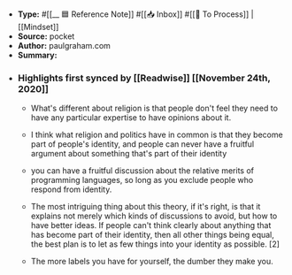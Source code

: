 - **Type:** #[[__ 🟦  Reference Note]] #[[📥 Inbox]] #[[📝 To Process]] | [[Mindset]]
- **Source:**  pocket
- **Author:** paulgraham.com
- **Summary:**
- ### Highlights first synced by [[Readwise]] [[November 24th, 2020]]
    - What's different about religion is that people don't feel they need to have any particular expertise to have opinions about it. 
    - I think what religion and politics have in common is that they become part of people's identity, and people can never have a fruitful argument about something that's part of their identity 
    - you can have a fruitful discussion about the relative merits of programming languages, so long as you exclude people who respond from identity. 
    - The most intriguing thing about this theory, if it's right, is that it explains not merely which kinds of discussions to avoid, but how to have better ideas. If people can't think clearly about anything that has become part of their identity, then all other things being equal, the best plan is to let as few things into your identity as possible. [2]
 
    - The more labels you have for yourself, the dumber they make you. 
